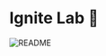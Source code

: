 # Ignite Lab 🚀

![README](https://user-images.githubusercontent.com/98343640/196011887-d5c8f781-ad34-4980-90ef-cf82e8ff484c.png)
